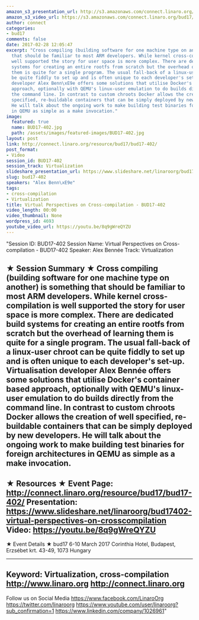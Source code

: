 ```yaml
---
amazon_s3_presentation_url: http://s3.amazonaws.com/connect.linaro.org/bud17/Presentations/BUD17-402%20Virtual%20perspectives%20on%20cross-compiling.pdf
amazon_s3_video_url: https://s3.amazonaws.com/connect.linaro.org/bud17/Videos/Thursday/BUD17-402%20Virtual%20Perspectives%20on%20Cross-compilation.mp4
author: connect
categories:
- bud17
comments: false
date: 2017-02-28 12:05:47
excerpt: "Cross compiling (building software for one machine type on another) is something
  that should be familiar to most ARM developers. While kernel cross-compilation is
  well supported the story for user space is more complex. There are dedicated build
  systems for creating an entire rootfs from scratch but the overhead of learning
  them is quite for a single program. The usual fall-back of a linux-user chroot can
  be quite fiddly to set up and is often unique to each developer's set-up.\nVirtualisation
  developer Alex Benn\xE9e offers some solutions that utilise Docker's container based
  approach, optionally with QEMU's linux-user emulation to do builds directly from
  the command line. In contrast to custom chroots Docker allows the creation of well
  specified, re-buildable containers that can be simply deployed by new developers.
  He will talk about the ongoing work to make building test binaries for foreign architectures
  in QEMU as simple as a make invocation."
image:
  featured: true
  name: BUD17-402.jpg
  path: /assets/images/featured-images/BUD17-402.jpg
layout: post
link: http://connect.linaro.org/resource/bud17/bud17-402/
post_format:
- Video
session_id: BUD17-402
session_track: Virtualization
slideshare_presentation_url: https://www.slideshare.net/linaroorg/bud17402-virtual-perspectives-on-crosscompilation
slug: bud17-402
speakers: "Alex Benn\xE9e"
tags:
- cross-compilation
- Virtualization
title: Virtual Perspectives on Cross-compilation - BUD17-402
video_length: 00:00
video_thumbnail: None
wordpress_id: 4693
youtube_video_url: https://youtu.be/8q9gWreQYZU
---
```


"Session ID: BUD17-402
Session Name: Virtual Perspectives on Cross-compilation - BUD17-402
Speaker: Alex Bennée
Track: Virtualization


★ Session Summary ★
Cross compiling (building software for one machine type on another) is something that should be familiar to most ARM developers. While kernel cross-compilation is well supported the story for user space is more complex. There are dedicated build systems for creating an entire rootfs from scratch but the overhead of learning them is quite for a single program. The usual fall-back of a linux-user chroot can be quite fiddly to set up and is often unique to each developer's set-up.
Virtualisation developer Alex Bennée offers some solutions that utilise Docker's container based approach, optionally with QEMU's linux-user emulation to do builds directly from the command line. In contrast to custom chroots Docker allows the creation of well specified, re-buildable containers that can be simply deployed by new developers. He will talk about the ongoing work to make building test binaries for foreign architectures in QEMU as simple as a make invocation.
---------------------------------------------------
★ Resources ★
Event Page: http://connect.linaro.org/resource/bud17/bud17-402/
Presentation: https://www.slideshare.net/linaroorg/bud17402-virtual-perspectives-on-crosscompilation
Video: https://youtu.be/8q9gWreQYZU
 ---------------------------------------------------

★ Event Details ★
bud17
6-10 March 2017
Corinthia Hotel, Budapest,
Erzsébet krt. 43-49,
1073 Hungary

---------------------------------------------------
Keyword: Virtualization, cross-compilation
http://www.linaro.org
http://connect.linaro.org
---------------------------------------------------
Follow us on Social Media
https://www.facebook.com/LinaroOrg
https://twitter.com/linaroorg
https://www.youtube.com/user/linaroorg?sub_confirmation=1
https://www.linkedin.com/company/1026961"